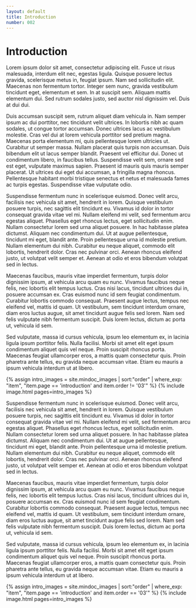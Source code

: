```yaml
---
layout: default
title: Introduction
number: 002
---
```

# Introduction

Lorem ipsum dolor sit amet, consectetur adipiscing elit. Fusce ut risus malesuada, interdum elit nec, egestas ligula. Quisque posuere lectus gravida, scelerisque metus in, feugiat ipsum. Nam sed sollicitudin elit. Maecenas non fermentum tortor. Integer sem nunc, gravida vestibulum tincidunt eget, elementum et sem. In at suscipit sem. Aliquam mattis elementum dui. Sed rutrum sodales justo, sed auctor nisl dignissim vel. Duis at dui dui.

Duis accumsan suscipit sem, rutrum aliquet diam vehicula in. Nam semper ipsum ac dui porttitor, nec tincidunt velit ultrices. In lobortis nibh ac quam sodales, ut congue tortor accumsan. Donec ultrices lacus ac vestibulum molestie. Cras vel dui at lorem vehicula porttitor sed pretium magna. Maecenas porta elementum mi, quis pellentesque lorem ultricies ut. Curabitur ut semper massa. Nullam placerat quis turpis non accumsan. Duis bibendum elit ut lacus semper blandit. Praesent vel efficitur dui. Donec ut condimentum libero, in faucibus tellus. Suspendisse velit sem, ornare sed est eget, vulputate maximus sapien. Praesent id mauris quis mauris semper placerat. Ut ultrices dui eget dui accumsan, a fringilla magna rhoncus. Pellentesque habitant morbi tristique senectus et netus et malesuada fames ac turpis egestas. Suspendisse vitae vulputate odio.

Suspendisse fermentum nunc in scelerisque euismod. Donec velit arcu, facilisis nec vehicula sit amet, hendrerit in lorem. Quisque vestibulum posuere turpis, nec sagittis elit tincidunt eu. Vivamus id dolor in tortor consequat gravida vitae vel mi. Nullam eleifend mi velit, sed fermentum arcu egestas aliquet. Phasellus eget rhoncus lectus, eget sollicitudin enim. Nullam consectetur lorem sed urna aliquet posuere. In hac habitasse platea dictumst. Aliquam nec condimentum dui. Ut at augue pellentesque, tincidunt mi eget, blandit ante. Proin pellentesque urna id molestie pretium. Nullam elementum dui nibh. Curabitur eu neque aliquet, commodo elit lobortis, hendrerit dolor. Cras nec pulvinar orci. Aenean rhoncus eleifend justo, ut volutpat velit semper et. Aenean at odio et eros bibendum volutpat sed in lectus.

Maecenas faucibus, mauris vitae imperdiet fermentum, turpis dolor dignissim ipsum, at vehicula arcu quam eu nunc. Vivamus faucibus neque felis, nec lobortis elit tempus luctus. Cras nisi lacus, tincidunt ultrices dui in, posuere accumsan ex. Cras euismod nunc id sem feugiat condimentum. Curabitur lobortis commodo consequat. Praesent augue lectus, tempus nec eleifend vel, mattis id quam. Ut vestibulum, sem tincidunt interdum ornare, diam eros luctus augue, sit amet tincidunt augue felis sed lorem. Nam sed felis vulputate nibh fermentum suscipit. Duis lorem lectus, dictum ac porta ut, vehicula id sem.

Sed vulputate, massa id cursus vehicula, ipsum leo elementum ex, in lacinia ligula ipsum porttitor felis. Nulla facilisi. Morbi sit amet elit eget ipsum condimentum aliquet quis vel neque. Proin suscipit rhoncus porta. Maecenas feugiat ullamcorper eros, a mattis quam consectetur quis. Proin pharetra ante tellus, eu gravida neque accumsan vitae. Etiam eu mauris a ipsum vehicula interdum ut at libero.

<!-- {% assign intro_images = site.mindoc_images | sort:"order" | where: "page", "introduction" %} -->
{% assign intro_images = site.mindoc_images | sort:"order" | where_exp: "item", "item.page == 'introduction' and item.order != '03'" %}
{% include image.html pages=intro_images %}

Suspendisse fermentum nunc in scelerisque euismod. Donec velit arcu, facilisis nec vehicula sit amet, hendrerit in lorem. Quisque vestibulum posuere turpis, nec sagittis elit tincidunt eu. Vivamus id dolor in tortor consequat gravida vitae vel mi. Nullam eleifend mi velit, sed fermentum arcu egestas aliquet. Phasellus eget rhoncus lectus, eget sollicitudin enim. Nullam consectetur lorem sed urna aliquet posuere. In hac habitasse platea dictumst. Aliquam nec condimentum dui. Ut at augue pellentesque, tincidunt mi eget, blandit ante. Proin pellentesque urna id molestie pretium. Nullam elementum dui nibh. Curabitur eu neque aliquet, commodo elit lobortis, hendrerit dolor. Cras nec pulvinar orci. Aenean rhoncus eleifend justo, ut volutpat velit semper et. Aenean at odio et eros bibendum volutpat sed in lectus.

Maecenas faucibus, mauris vitae imperdiet fermentum, turpis dolor dignissim ipsum, at vehicula arcu quam eu nunc. Vivamus faucibus neque felis, nec lobortis elit tempus luctus. Cras nisi lacus, tincidunt ultrices dui in, posuere accumsan ex. Cras euismod nunc id sem feugiat condimentum. Curabitur lobortis commodo consequat. Praesent augue lectus, tempus nec eleifend vel, mattis id quam. Ut vestibulum, sem tincidunt interdum ornare, diam eros luctus augue, sit amet tincidunt augue felis sed lorem. Nam sed felis vulputate nibh fermentum suscipit. Duis lorem lectus, dictum ac porta ut, vehicula id sem.

Sed vulputate, massa id cursus vehicula, ipsum leo elementum ex, in lacinia ligula ipsum porttitor felis. Nulla facilisi. Morbi sit amet elit eget ipsum condimentum aliquet quis vel neque. Proin suscipit rhoncus porta. Maecenas feugiat ullamcorper eros, a mattis quam consectetur quis. Proin pharetra ante tellus, eu gravida neque accumsan vitae. Etiam eu mauris a ipsum vehicula interdum ut at libero.

{% assign intro_images = site.mindoc_images | sort:"order" | where_exp: "item", "item.page == 'introduction' and item.order == '03'" %}
{% include image.html pages=intro_images %}


